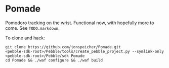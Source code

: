 # Pomade

Pomodoro tracking on the wrist. Functional now, with hopefully more to come.
See `TODO.markdown`.

To clone and hack:

    git clone https://github.com/jonspeicher/Pomade.git
    <pebble-sdk-root>/Pebble/tools/create_pebble_project.py --symlink-only <pebble-sdk-root>/Pebble/sdk Pomade
    cd Pomade && ./waf configure && ./waf build
